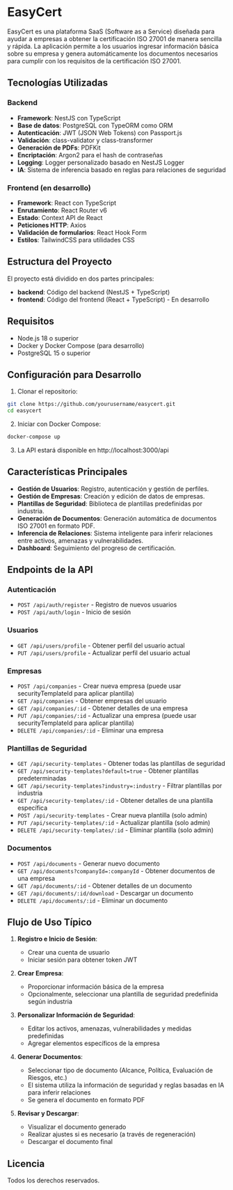 # EasyCert

EasyCert es una plataforma SaaS (Software as a Service) diseñada para ayudar a empresas a obtener la certificación ISO 27001 de manera sencilla y rápida. La aplicación permite a los usuarios ingresar información básica sobre su empresa y genera automáticamente los documentos necesarios para cumplir con los requisitos de la certificación ISO 27001.

## Tecnologías Utilizadas

### Backend
- **Framework**: NestJS con TypeScript
- **Base de datos**: PostgreSQL con TypeORM como ORM
- **Autenticación**: JWT (JSON Web Tokens) con Passport.js
- **Validación**: class-validator y class-transformer
- **Generación de PDFs**: PDFKit
- **Encriptación**: Argon2 para el hash de contraseñas
- **Logging**: Logger personalizado basado en NestJS Logger
- **IA**: Sistema de inferencia basado en reglas para relaciones de seguridad

### Frontend (en desarrollo)
- **Framework**: React con TypeScript
- **Enrutamiento**: React Router v6
- **Estado**: Context API de React
- **Peticiones HTTP**: Axios
- **Validación de formularios**: React Hook Form
- **Estilos**: TailwindCSS para utilidades CSS

## Estructura del Proyecto

El proyecto está dividido en dos partes principales:

- **backend**: Código del backend (NestJS + TypeScript)
- **frontend**: Código del frontend (React + TypeScript) - En desarrollo

## Requisitos

- Node.js 18 o superior
- Docker y Docker Compose (para desarrollo)
- PostgreSQL 15 o superior

## Configuración para Desarrollo

1. Clonar el repositorio:
```bash
git clone https://github.com/yourusername/easycert.git
cd easycert
```

2. Iniciar con Docker Compose:
```bash
docker-compose up
```

3. La API estará disponible en http://localhost:3000/api

## Características Principales

- **Gestión de Usuarios**: Registro, autenticación y gestión de perfiles.
- **Gestión de Empresas**: Creación y edición de datos de empresas.
- **Plantillas de Seguridad**: Biblioteca de plantillas predefinidas por industria.
- **Generación de Documentos**: Generación automática de documentos ISO 27001 en formato PDF.
- **Inferencia de Relaciones**: Sistema inteligente para inferir relaciones entre activos, amenazas y vulnerabilidades.
- **Dashboard**: Seguimiento del progreso de certificación.

## Endpoints de la API

### Autenticación
- `POST /api/auth/register` - Registro de nuevos usuarios
- `POST /api/auth/login` - Inicio de sesión

### Usuarios
- `GET /api/users/profile` - Obtener perfil del usuario actual
- `PUT /api/users/profile` - Actualizar perfil del usuario actual

### Empresas
- `POST /api/companies` - Crear nueva empresa (puede usar securityTemplateId para aplicar plantilla)
- `GET /api/companies` - Obtener empresas del usuario
- `GET /api/companies/:id` - Obtener detalles de una empresa
- `PUT /api/companies/:id` - Actualizar una empresa (puede usar securityTemplateId para aplicar plantilla)
- `DELETE /api/companies/:id` - Eliminar una empresa

### Plantillas de Seguridad
- `GET /api/security-templates` - Obtener todas las plantillas de seguridad
- `GET /api/security-templates?default=true` - Obtener plantillas predeterminadas
- `GET /api/security-templates?industry=:industry` - Filtrar plantillas por industria
- `GET /api/security-templates/:id` - Obtener detalles de una plantilla específica
- `POST /api/security-templates` - Crear nueva plantilla (solo admin)
- `PUT /api/security-templates/:id` - Actualizar plantilla (solo admin)
- `DELETE /api/security-templates/:id` - Eliminar plantilla (solo admin)

### Documentos
- `POST /api/documents` - Generar nuevo documento
- `GET /api/documents?companyId=:companyId` - Obtener documentos de una empresa
- `GET /api/documents/:id` - Obtener detalles de un documento
- `GET /api/documents/:id/download` - Descargar un documento
- `DELETE /api/documents/:id` - Eliminar un documento

## Flujo de Uso Típico

1. **Registro e Inicio de Sesión**:
   - Crear una cuenta de usuario
   - Iniciar sesión para obtener token JWT

2. **Crear Empresa**:
   - Proporcionar información básica de la empresa
   - Opcionalmente, seleccionar una plantilla de seguridad predefinida según industria

3. **Personalizar Información de Seguridad**:
   - Editar los activos, amenazas, vulnerabilidades y medidas predefinidas
   - Agregar elementos específicos de la empresa

4. **Generar Documentos**:
   - Seleccionar tipo de documento (Alcance, Política, Evaluación de Riesgos, etc.)
   - El sistema utiliza la información de seguridad y reglas basadas en IA para inferir relaciones
   - Se genera el documento en formato PDF

5. **Revisar y Descargar**:
   - Visualizar el documento generado
   - Realizar ajustes si es necesario (a través de regeneración)
   - Descargar el documento final

## Licencia

Todos los derechos reservados.